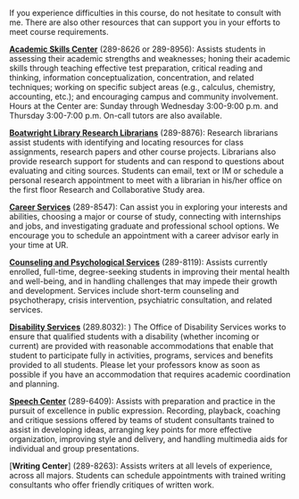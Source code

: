 If you experience difficulties in this course, do not hesitate to consult with me. There are also other resources that can support you in your efforts to meet course requirements.

[**Academic Skills Center**](http://asc.richmond.edu) (289-8626 or 289-8956): Assists students in assessing their academic strengths and weaknesses; honing their academic skills through teaching effective test preparation, critical reading and thinking, information conceptualization, concentration, and related techniques; working on specific subject areas (e.g., calculus, chemistry, accounting, etc.); and encouraging campus and community involvement. Hours at the Center are: Sunday through Wednesday 3:00-9:00 p.m. and Thursday 3:00-7:00 p.m. On-call tutors are also available.

[**Boatwright Library Research Librarians**](http://library.richmond.edu/help/ask/) (289-8876): Research librarians assist students with identifying and locating resources for class assignments, research papers and other course projects. Librarians also provide research support for students and can respond to questions about evaluating and citing sources. Students can email, text or IM or schedule a personal research appointment to meet with a librarian in his/her office on the first floor Research and Collaborative Study area.

[**Career Services**](http://careerservices.richmond.edu/) (289-8547): Can assist you in exploring your interests and abilities, choosing a major or course of study, connecting with internships and jobs, and investigating graduate and professional school options. We encourage you to schedule an appointment with a career advisor early in your time at UR.

[**Counseling and Psychological Services**](http://wellness.richmond.edu/offices/caps/) (289-8119): Assists currently enrolled, full-time, degree-seeking students in improving their mental health and well-being, and in handling challenges that may impede their growth and development. Services include short-term counseling and psychotherapy, crisis intervention, psychiatric consultation, and related services.

[**Disability Services**](https://disability.richmond.edu/students/index.html) (289.8032): ) The Office of Disability Services 
works to ensure that qualified students with a disability (whether incoming or current) are provided with reasonable accommodations that enable that student to participate fully in activities, programs, services and benefits provided to all students. Please let your professors know as soon as possible if you have an accommodation that requires academic coordination and planning.

[**Speech Center**](http://speech.richmond.edu) (289-6409): Assists with preparation and practice in the pursuit of excellence in public expression. Recording, playback, coaching and critique sessions offered by teams of student consultants trained to assist in developing ideas, arranging key points for more effective organization, improving style and delivery, and handling multimedia aids for individual and group presentations.

[**Writing Center**] (289-8263): Assists writers at all levels of experience, across all majors. Students can schedule appointments with trained writing consultants who offer friendly critiques of written work.
